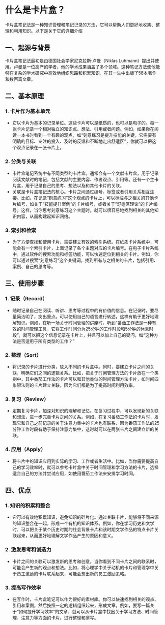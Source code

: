 # 什么是卡片盒？
卡片盒笔记法是一种知识管理和笔记记录的方法，它可以帮助人们更好地收集、整理和利用知识。以下是关于它的详细介绍
## **一、起源与背景** 
卡片盒笔记法最初是由德国社会学家尼克拉斯·卢曼（Niklas Luhmann）提出并使用。卢曼是一位高产的学者，他的学术成果涵盖了多个领域。这种笔记方法使他能够在复杂的学术研究中高效地组织思路和积累知识，在其一生中出版了58本著作和数百篇文章。
## **二、基本原理** 
### 1. **卡片作为基本单元**
- 它以卡片为基本的记录单位。这些卡片可以是纸质的，也可以是电子的。每一张卡片记录一个相对独立的知识点、想法、引用或者问题。例如，如果你在阅读一本书时看到一个有趣的观点，如“刻意练习是提升技能的关键，它需要有明确的目标、专注的投入、及时的反馈和不断地走出舒适区”，你就可以把这个观点记录在一张卡片上。 
### 2. **分类与关联** 
- 卡片盒笔记系统中有不同类型的卡片盒。通常会有一个文献卡片盒，用于记录阅读文献时的笔记，包括文献的主要内容、作者观点、引用等。还有一个主卡片盒，用于记录自己的思考、想法以及和其他卡片的关联。
- 关联是卡片盒笔记法的核心。卡片之间通过编号、标签或者引用关系相互连接。比如，在记录“刻意练习”这个观点的卡片上，可以标注与之相关的其他卡片编号，如关于“技能提升案例”的卡片编号，或者关于“舒适区理论”的卡片编号。这样，当你思考刻意练习这个主题时，就可以很容易地找到相关的其他知识内容，从而构建起知识网络。 
### 3. **索引和检索** 
- 为了方便查找和使用卡片，需要建立有效的索引系统。在纸质卡片系统中，可能会有一个索引卡片，上面记录了各个主题对应的卡片编号。在电子卡片系统中，通过软件的搜索功能和标签功能，可以快速定位到相关的卡片。例如，你可以通过搜索“刻意练习”这个关键词，找到所有与之相关的卡片，包括引用、案例、自己的思考等。 
## **三、使用步骤** 
### 1. **记录（Record）** 
- 随时记录自己在阅读、听讲、思考等过程中的有价值的信息。在记录时，要尽量简洁明了，突出重点。可以使用自己的语言进行转述，这样有助于更好地理解知识。例如，在听一场关于时间管理的讲座时，听到“番茄工作法是一种有效的时间管理工具，它将工作时间分为25分钟的工作时段和5分钟的休息时段”，就可以把这个信息记录在卡片上，并且可以加上自己的疑问，如“这种方法是否适用于所有类型的工作？” 
### 2. **整理（Sort）** 
- 将记录的卡片进行分类，放入不同的卡片盒中。同时，要建立卡片之间的关联，明确它们之间的逻辑关系。比如，把关于时间管理方法的卡片放在一个类别中，其中番茄工作法的卡片可以和其他类似的时间管理方法卡片，如时间四象限法则的卡片建立关联，因为它们都是为了提高时间利用效率。 
### 3. **复习（Review）** 
- 定期复习卡片，加深对知识的理解和记忆。在复习过程中，可以发现新的关联和想法，进一步完善卡片之间的关系。例如，在复习番茄工作法的卡片时，发现它和自己之前记录的关于注意力集中的卡片也有联系，因为番茄工作法的25分钟工作时段有助于保持注意力集中，这时就可以在两张卡片之间建立新的关联。
### 4. **应用（Apply）** 
- 将卡片中的知识应用到实际的学习、工作或者生活中。比如，当你需要提高自己的学习效率时，就可以参考卡片盒中关于时间管理和学习方法的卡片，选择适合自己的方法并尝试应用，如使用番茄工作法来安排学习时间。 
## **四、优点** 
### 1. **知识的积累和整合** 
- 它可以有效地积累知识，避免知识的碎片化。通过关联卡片，能够将不同来源的知识整合在一起，形成一个有机的知识体系。例如，你在学习历史和文学时，可以把关于某个历史时期的社会背景卡片和该时期文学作品的特点卡片关联起来，从而更好地理解文学作品产生的原因和意义。 
### 2. **激发思考和创造力**
- 卡片之间的关联可以激发新的思考和创意。当你看到不同卡片之间的联系时，可能会产生新的观点和想法。比如，将心理学中关于动机的卡片和管理学中关于员工激励的卡片联系起来，可能会想出新的员工激励策略。 
### 3. **提高写作效率** 
- 在写作时，卡片盒笔记可以作为很好的素材库。你可以快速找到相关的观点、引用和案例，然后按照一定的逻辑组织起来，形成文章。例如，要写一篇关于“如何提升学习效率”的文章，就可以从卡片盒中找出关于学习方法、时间管理、注意力等方面的卡片，进行整理和撰写。